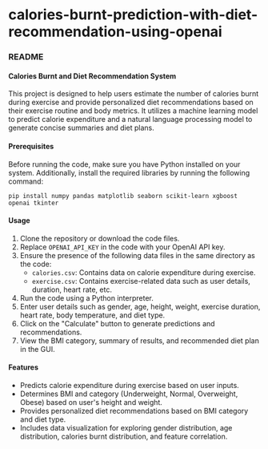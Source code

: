 # calories-burnt-prediction-with-diet-recommendation-using-openai

### README

#### Calories Burnt and Diet Recommendation System

This project is designed to help users estimate the number of calories burnt during exercise and provide personalized diet recommendations based on their exercise routine and body metrics. It utilizes a machine learning model to predict calorie expenditure and a natural language processing model to generate concise summaries and diet plans.

#### Prerequisites

Before running the code, make sure you have Python installed on your system. Additionally, install the required libraries by running the following command:

```
pip install numpy pandas matplotlib seaborn scikit-learn xgboost openai tkinter
```

#### Usage

1. Clone the repository or download the code files.
2. Replace `OPENAI_API_KEY` in the code with your OpenAI API key.
3. Ensure the presence of the following data files in the same directory as the code:
   - `calories.csv`: Contains data on calorie expenditure during exercise.
   - `exercise.csv`: Contains exercise-related data such as user details, duration, heart rate, etc.
4. Run the code using a Python interpreter.
5. Enter user details such as gender, age, height, weight, exercise duration, heart rate, body temperature, and diet type.
6. Click on the "Calculate" button to generate predictions and recommendations.
7. View the BMI category, summary of results, and recommended diet plan in the GUI.

#### Features

- Predicts calorie expenditure during exercise based on user inputs.
- Determines BMI and category (Underweight, Normal, Overweight, Obese) based on user's height and weight.
- Provides personalized diet recommendations based on BMI category and diet type.
- Includes data visualization for exploring gender distribution, age distribution, calories burnt distribution, and feature correlation.

